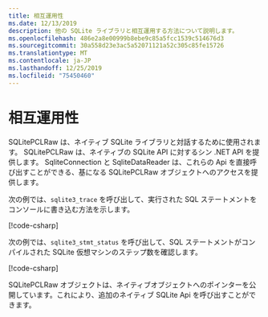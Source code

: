 ```yaml
---
title: 相互運用性
ms.date: 12/13/2019
description: 他の SQLite ライブラリと相互運用する方法について説明します。
ms.openlocfilehash: 486e2a8e00999b8ebe9c85a5fcc1539c514676d3
ms.sourcegitcommit: 30a558d23e3ac5a52071121a52c305c85fe15726
ms.translationtype: MT
ms.contentlocale: ja-JP
ms.lasthandoff: 12/25/2019
ms.locfileid: "75450460"
---
```

# <a name="interoperability"></a>相互運用性

SQLitePCLRaw は、ネイティブ SQLite ライブラリと対話するために使用されます。 SQLitePCLRaw は、ネイティブの SQLite API に対するシン .NET API を提供します。 SqliteConnection と SqliteDataReader は、これらの Api を直接呼び出すことができる、基になる SQLitePCLRaw オブジェクトへのアクセスを提供します。

次の例では、`sqlite3_trace` を呼び出して、実行された SQL ステートメントをコンソールに書き込む方法を示します。

[!code-csharp[](../../../../samples/snippets/standard/data/sqlite/InteropSample/Program.cs?name=snippet_Trace)]

次の例では、`sqlite3_stmt_status` を呼び出して、SQL ステートメントがコンパイルされた SQLite 仮想マシンのステップ数を確認します。

[!code-csharp[](../../../../samples/snippets/standard/data/sqlite/InteropSample/Program.cs?name=snippet_StatementStatus)]

SQLitePCLRaw オブジェクトは、ネイティブオブジェクトへのポインターを公開しています。これにより、追加のネイティブ SQLite Api を呼び出すことができます。
